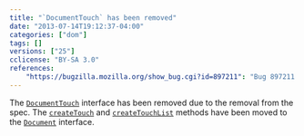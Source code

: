 ```yaml
---
title: "`DocumentTouch` has been removed"
date: "2013-07-14T19:12:37-04:00"
categories: ["dom"]
tags: []
versions: ["25"]
cclicense: "BY-SA 3.0"
references:
    "https://bugzilla.mozilla.org/show_bug.cgi?id=897211": "Bug 897211 – Remove nsIDOMDocumentTouch"
---
```

The [`DocumentTouch`](https://developer.mozilla.org/en-US/docs/Web/API/DocumentTouch) interface has been removed due to the removal from the spec. The [`createTouch`](https://developer.mozilla.org/en-US/docs/Web/API/DocumentTouch.createTouch) and [`createTouchList`](https://developer.mozilla.org/en-US/docs/Web/API/DocumentTouch.createTouchList) methods have been moved to the [`Document`](https://developer.mozilla.org/en-US/docs/Web/API/Document) interface.
